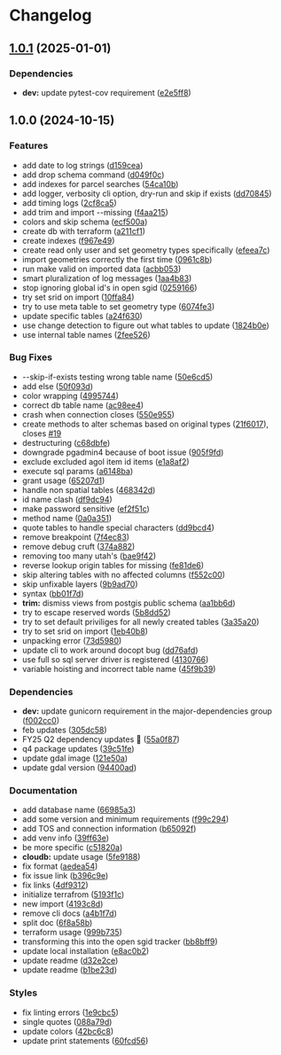 # Changelog

## [1.0.1](https://github.com/agrc/open-sgid/compare/v1.0.0...v1.0.1) (2025-01-01)


### Dependencies

* **dev:** update pytest-cov requirement ([e2e5ff8](https://github.com/agrc/open-sgid/commit/e2e5ff81ef028ed98f20fd7b35b5ec0914614856))

## 1.0.0 (2024-10-15)


### Features

* add date to log strings ([d159cea](https://github.com/agrc/open-sgid/commit/d159cea9457c9041e0fa99a5f1dbb1fe8a9654dc))
* add drop schema command ([d049f0c](https://github.com/agrc/open-sgid/commit/d049f0ca78608ebbdfd5faf15e1e6c8780b9e845))
* add indexes for parcel searches ([54ca10b](https://github.com/agrc/open-sgid/commit/54ca10bef04f6dffebbf32e4ff885ee3e5b8dea7))
* add logger, verbosity cli option, dry-run and skip if exists ([dd70845](https://github.com/agrc/open-sgid/commit/dd70845a7f813bfce36ee080f66f8e25ada3f1ee))
* add timing logs ([2cf8ca5](https://github.com/agrc/open-sgid/commit/2cf8ca5471041f9f791384c8b0dd86978dd9a3f9))
* add trim and import --missing ([f4aa215](https://github.com/agrc/open-sgid/commit/f4aa215fcde704d2e52183f615d2a2b241f282cb))
* colors and skip schema ([ecf500a](https://github.com/agrc/open-sgid/commit/ecf500a9f247f98f823b1b529a57c844159f15fe))
* create db with terraform ([a211cf1](https://github.com/agrc/open-sgid/commit/a211cf10ea06a03762cb15432a3ab4b3ecc5f743))
* create indexes ([f967e49](https://github.com/agrc/open-sgid/commit/f967e49da5e9104051ffc81ffb1beaaa63b9dcc3))
* create read only user and set geometry types specifically ([efeea7c](https://github.com/agrc/open-sgid/commit/efeea7c688d8f4ab0e55155dce686502b0459a0a))
* import geometries correctly the first time ([0961c8b](https://github.com/agrc/open-sgid/commit/0961c8b9040156ec9413d8e5e6b95a32c1c1f183))
* run make valid on imported data ([acbb053](https://github.com/agrc/open-sgid/commit/acbb05344c44b6a9f1035af3c10ca68a9a139bd4))
* smart pluralization of log messages ([1aa4b83](https://github.com/agrc/open-sgid/commit/1aa4b83ad8112adbe9cd5217bd25a45be0386782))
* stop ignoring global id's in open sgid ([0259166](https://github.com/agrc/open-sgid/commit/025916656a0d7b45507faf75a8f65d78f98a8020))
* try set srid on import ([10ffa84](https://github.com/agrc/open-sgid/commit/10ffa84444c17e99391e57b67e4242130b442420))
* try to use meta table to set geometry type ([6074fe3](https://github.com/agrc/open-sgid/commit/6074fe3475f6cabafdd7a1e8a4456119a7f29ecf))
* update specific tables ([a24f630](https://github.com/agrc/open-sgid/commit/a24f630c843a38b1ba4c477173151fb23bf0e827))
* use change detection to figure out what tables to update ([1824b0e](https://github.com/agrc/open-sgid/commit/1824b0ef6a9f0d6725ada763c0dca8e25aa506d8))
* use internal table names ([2fee526](https://github.com/agrc/open-sgid/commit/2fee526083a58ea15f24884dcf8144a30244f4a3))


### Bug Fixes

* --skip-if-exists testing wrong table name ([50e6cd5](https://github.com/agrc/open-sgid/commit/50e6cd5c898bc9c451ff4ffbd79bcc17d24f6dea))
* add else ([50f093d](https://github.com/agrc/open-sgid/commit/50f093d01a72652095bdc32793c0efcafa20fd63))
* color wrapping ([4995744](https://github.com/agrc/open-sgid/commit/4995744a845a89743384a06ecec4d60aa49cf84f))
* correct db table name ([ac98ee4](https://github.com/agrc/open-sgid/commit/ac98ee4ba3a4edf4240e716f890b886701996d3e))
* crash when connection closes ([550e955](https://github.com/agrc/open-sgid/commit/550e95538d334f703e7f841e02c6fc0155c13ffa))
* create methods to alter schemas based on original types ([21f6017](https://github.com/agrc/open-sgid/commit/21f601768e878eec5a50812e49c92df45815a192)), closes [#19](https://github.com/agrc/open-sgid/issues/19)
* destructuring ([c68dbfe](https://github.com/agrc/open-sgid/commit/c68dbfef081cdfa0f75d452219de88fe97985985))
* downgrade pgadmin4 because of boot issue ([905f9fd](https://github.com/agrc/open-sgid/commit/905f9fdd329d4f791b52535142a5627fed1cd541))
* exclude excluded agol item id items ([e1a8af2](https://github.com/agrc/open-sgid/commit/e1a8af2347f33baa92c7ef5f9ce1a5b9cfa632eb))
* execute sql params ([a6148ba](https://github.com/agrc/open-sgid/commit/a6148ba3f2c7835f68ef9a10f096f5786b9a7bf1))
* grant usage ([65207d1](https://github.com/agrc/open-sgid/commit/65207d11c89c4ea159bff84a935845ec7e68f223))
* handle non spatial tables ([468342d](https://github.com/agrc/open-sgid/commit/468342de7de8ede5ccce14ab2c8f6fc77f16da02))
* id name clash ([df9dc94](https://github.com/agrc/open-sgid/commit/df9dc9425f236dab92842d6f5662853d7dcf4af2))
* make password sensitive ([ef2f51c](https://github.com/agrc/open-sgid/commit/ef2f51cfda00351886a4a89911e45473e70f54ef))
* method name ([0a0a351](https://github.com/agrc/open-sgid/commit/0a0a351b7e9036559a2738cda809cf58b445f6d0))
* quote tables to handle special characters ([dd9bcd4](https://github.com/agrc/open-sgid/commit/dd9bcd45e992cf4353573a5bfbf1ac69bd5943d4))
* remove breakpoint ([7f4ec83](https://github.com/agrc/open-sgid/commit/7f4ec83c2eece6688b9efdb49106df744813c63a))
* remove debug cruft ([374a882](https://github.com/agrc/open-sgid/commit/374a8829da9049e5c8677356c7ecc76b960e2a88))
* removing too many utah's ([bae9f42](https://github.com/agrc/open-sgid/commit/bae9f428ea3b2c9fd385d1a4afb6419169e6c31e))
* reverse lookup origin tables for missing ([fe81de6](https://github.com/agrc/open-sgid/commit/fe81de67aa8bf21cb6b9a1364ff42cd4a65c14d2))
* skip altering tables with no affected columns ([f552c00](https://github.com/agrc/open-sgid/commit/f552c00477af801ca77bed2fa98863cf9a83c100))
* skip unfixable layers ([9b9ad70](https://github.com/agrc/open-sgid/commit/9b9ad7011b6b3d26a6a13da043bfd728ffb12a15))
* syntax ([bb01f7d](https://github.com/agrc/open-sgid/commit/bb01f7d06cd2244eb0bb2709e457b2dd425bd77a))
* **trim:** dismiss views from postgis public schema ([aa1bb6d](https://github.com/agrc/open-sgid/commit/aa1bb6d9b79700839104182625a82495365cba92))
* try to escape reserved words ([5b8dd52](https://github.com/agrc/open-sgid/commit/5b8dd5239851dfc8d15b34828a3ee3aa57f9aa20))
* try to set default priviliges for all newly created tables ([3a35a20](https://github.com/agrc/open-sgid/commit/3a35a20cc9c34ecfd0f94bd7a004595fe62fc553))
* try to set srid on import ([1eb40b8](https://github.com/agrc/open-sgid/commit/1eb40b80c9e3e7765c3378e6ca561dca908b8444))
* unpacking error ([73d5980](https://github.com/agrc/open-sgid/commit/73d59808e5c9f14a4b695ff57df780007f0d8c44))
* update cli to work around docopt bug ([dd76afd](https://github.com/agrc/open-sgid/commit/dd76afdc21d3c849ce53dd3f62e1adad75b2ea84))
* use full so sql server driver is registered ([4130766](https://github.com/agrc/open-sgid/commit/41307668a7ccf28c4ecbc8b11607196421c2e815))
* variable hoisting and incorrect table name ([45f9b39](https://github.com/agrc/open-sgid/commit/45f9b39965beb7e6e80708aea2b5da610d5ab98f))


### Dependencies

* **dev:** update gunicorn requirement in the major-dependencies group ([f002cc0](https://github.com/agrc/open-sgid/commit/f002cc051437662af31587f4f5731a1332d8b5d3))
* feb updates ([305dc58](https://github.com/agrc/open-sgid/commit/305dc58023b06ba1f44558cb440c9bc173e89cc4))
* FY25 Q2 dependency updates 🌲 ([55a0f87](https://github.com/agrc/open-sgid/commit/55a0f878b70404b86042c098aca5a3d0d2e1570a))
* q4 package updates ([39c51fe](https://github.com/agrc/open-sgid/commit/39c51fe252ccab818d534d8868a0f9ef9c5c253d))
* update gdal image ([121e50a](https://github.com/agrc/open-sgid/commit/121e50a1885409e076db73f5a97ad69fddc524c7))
* update gdal version ([94400ad](https://github.com/agrc/open-sgid/commit/94400add334ff0407556882770e3e36da68e6ac8))


### Documentation

* add database name ([66985a3](https://github.com/agrc/open-sgid/commit/66985a31f03e579fc62cdea5dc77b215881b3685))
* add some version and minimum requirements ([f99c294](https://github.com/agrc/open-sgid/commit/f99c294cd05035d15d9ea46faff52fb40ea2ae50))
* add TOS and connection information ([b65092f](https://github.com/agrc/open-sgid/commit/b65092fe4cef25e8beb77311a6e7f8a9f59868c2))
* add venv info ([39ff63e](https://github.com/agrc/open-sgid/commit/39ff63ef767a92240fbee1e176f151c7ff8e8137))
* be more specific ([c51820a](https://github.com/agrc/open-sgid/commit/c51820a04cb1fc1ae0fa3276a35f611d3f47a7cf))
* **cloudb:** update usage ([5fe9188](https://github.com/agrc/open-sgid/commit/5fe91885f512eff93046a6bd770a2a4956a8f6d8))
* fix format ([aedea54](https://github.com/agrc/open-sgid/commit/aedea54cea11bcac2d06d8b5031b9bcf772ab298))
* fix issue link ([b396c9e](https://github.com/agrc/open-sgid/commit/b396c9e538f417823d7a5e2ab4de8e63870bbb56))
* fix links ([4df9312](https://github.com/agrc/open-sgid/commit/4df9312ba7af7defbf7a8a490281aa7afae62bca))
* initialize terrafrom ([5193f1c](https://github.com/agrc/open-sgid/commit/5193f1c84c697e404660c2361cd46f679457fae6))
* new import ([4193c8d](https://github.com/agrc/open-sgid/commit/4193c8d877926bfa9135e021ab91dc73b51f6938))
* remove cli docs ([a4b1f7d](https://github.com/agrc/open-sgid/commit/a4b1f7dec2f46e2e2dc63600c973fc4f24658867))
* split doc ([6f8a58b](https://github.com/agrc/open-sgid/commit/6f8a58b36fcb34b144b305170e76f5e2a7f81304))
* terraform usage ([999b735](https://github.com/agrc/open-sgid/commit/999b7355b35acd04f7bf49f5f657181071b10035))
* transforming this into the open sgid tracker ([bb8bff9](https://github.com/agrc/open-sgid/commit/bb8bff9d2257baf549d186ce5894a65efc8bb978))
* update local installation ([e8ac0b2](https://github.com/agrc/open-sgid/commit/e8ac0b2c402f49cfe4f90db9fc1556d2ee7cfae1))
* update readme ([d32e2ce](https://github.com/agrc/open-sgid/commit/d32e2ce756932356e7deab1fc550a55a82f71ab1))
* update readme ([b1be23d](https://github.com/agrc/open-sgid/commit/b1be23d99be523648c8e3b88aeeb3baefd102d7e))


### Styles

* fix linting errors ([1e9cbc5](https://github.com/agrc/open-sgid/commit/1e9cbc5d76a2edc6fdeed621cfe461515db007b0))
* single quotes ([088a79d](https://github.com/agrc/open-sgid/commit/088a79dc37a23f0dbcf73f0f28e58dd0744c6020))
* update colors ([42bc6c8](https://github.com/agrc/open-sgid/commit/42bc6c854fb7aff2c65b276578e6bdc5e804c3f2))
* update print statements ([60fcd56](https://github.com/agrc/open-sgid/commit/60fcd560f7fadb37c5f16640510d9c24b5810b99))
